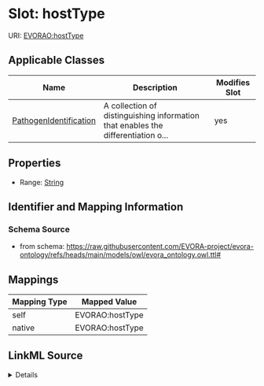 

# Slot: hostType



URI: [EVORAO:hostType](https://raw.githubusercontent.com/EVORA-project/evora-ontology/refs/heads/main/models/owl/evora_ontology.owl.ttl#hostType)



<!-- no inheritance hierarchy -->





## Applicable Classes

| Name | Description | Modifies Slot |
| --- | --- | --- |
| [PathogenIdentification](PathogenIdentification.md) | A collection of distinguishing information that enables the differentiation o... |  yes  |







## Properties

* Range: [String](String.md)





## Identifier and Mapping Information







### Schema Source


* from schema: https://raw.githubusercontent.com/EVORA-project/evora-ontology/refs/heads/main/models/owl/evora_ontology.owl.ttl#




## Mappings

| Mapping Type | Mapped Value |
| ---  | ---  |
| self | EVORAO:hostType |
| native | EVORAO:hostType |




## LinkML Source

<details>
```yaml
name: hostType
from_schema: https://raw.githubusercontent.com/EVORA-project/evora-ontology/refs/heads/main/models/owl/evora_ontology.owl.ttl#
rank: 1000
alias: hostType
domain_of:
- PathogenIdentification
range: string

```
</details>